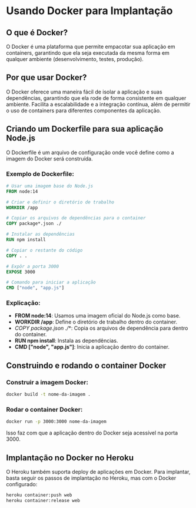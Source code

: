 
# Usando Docker para Implantação

## O que é Docker?
O Docker é uma plataforma que permite empacotar sua aplicação em containers, garantindo que ela seja executada da mesma forma em qualquer ambiente (desenvolvimento, testes, produção).

## Por que usar Docker?
O Docker oferece uma maneira fácil de isolar a aplicação e suas dependências, garantindo que ela rode de forma consistente em qualquer ambiente. 
Facilita a escalabilidade e a integração contínua, além de permitir o uso de containers para diferentes componentes da aplicação.

## Criando um Dockerfile para sua aplicação Node.js
O Dockerfile é um arquivo de configuração onde você define como a imagem do Docker será construída.

### Exemplo de Dockerfile:
```Dockerfile
# Usar uma imagem base do Node.js
FROM node:14

# Criar e definir o diretório de trabalho
WORKDIR /app

# Copiar os arquivos de dependências para o container
COPY package*.json ./

# Instalar as dependências
RUN npm install

# Copiar o restante do código
COPY . .

# Expôr a porta 3000
EXPOSE 3000

# Comando para iniciar a aplicação
CMD ["node", "app.js"]
```

### Explicação:
- **FROM node:14**: Usamos uma imagem oficial do Node.js como base.
- **WORKDIR /app**: Define o diretório de trabalho dentro do container.
- **COPY package*.json ./**: Copia os arquivos de dependência para dentro do container.
- **RUN npm install**: Instala as dependências.
- **CMD ["node", "app.js"]**: Inicia a aplicação dentro do container.

## Construindo e rodando o container Docker
### Construir a imagem Docker:
```bash
docker build -t nome-da-imagem .
```

### Rodar o container Docker:
```bash
docker run -p 3000:3000 nome-da-imagem
```

Isso faz com que a aplicação dentro do Docker seja acessível na porta 3000.

## Implantação no Docker no Heroku
O Heroku também suporta deploy de aplicações em Docker. Para implantar, basta seguir os passos de implantação no Heroku, mas com o Docker configurado:
```bash
heroku container:push web
heroku container:release web
```
